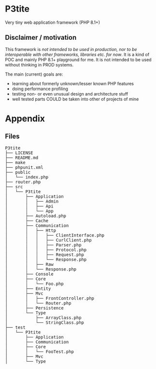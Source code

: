 # P3tite
Very tiny web application framework (PHP 8.1+)

## Disclaimer / motivation 

This framework is *not intended to be used in production, nor to be interoperable with other frameworks, libraries etc. for now*.
It is a kind of POC and mainly PHP 8.1+ playground for me. It is not intended to be used without thinking in PROD systems.

The main (current) goals are: 

- learning about formerly unknown/lesser known PHP features
- doing performance profiling
- testing non- or even unusual design and architecture stuff
- well tested parts COULD be taken into other of projects of mine  

# Appendix

## Files

<pre>
P3tite
├── LICENSE
├── README.md
├── make
├── phpunit.xml
├── public
│   └── index.php
├── router.php
├── src
│   └── P3tite
│       ├── Application
│       │   ├── Admin
│       │   ├── Api
│       │   └── App
│       ├── Autoload.php
│       ├── Cache
│       ├── Communication
│       │   ├── Http
│       │   │   ├── ClientInterface.php
│       │   │   ├── CurlClient.php
│       │   │   ├── Parser.php
│       │   │   ├── Protocol.php
│       │   │   ├── Request.php
│       │   │   └── Response.php
│       │   ├── Raw
│       │   └── Response.php
│       ├── Console
│       ├── Core
│       │   └── Foo.php
│       ├── Entity
│       ├── Mvc
│       │   ├── FrontController.php
│       │   └── Router.php
│       ├── Persistence
│       └── Type
│           ├── ArrayClass.php
│           └── StringClass.php
├── test
│   └── P3tite
│       ├── Application
│       ├── Communication
│       ├── Core
│       │   └── FooTest.php
│       ├── Mvc
│       └── Type

</pre>